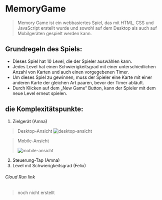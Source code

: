 ﻿# MemoryGame

>Memory Game ist ein webbasiertes Spiel, das mit HTML, CSS und JavaScript erstellt wurde
und sowohl auf dem Desktop als auch auf Mobilgeräten gespielt werden kann.

## Grundregeln des Spiels:
- Dieses Spiel hat 10 Level, die der Spieler auswählen kann.
- Jedes Level hat einen Schwierigkeitsgrad mit einer unterschiedlichen Anzahl von Karten und auch einen vorgegebenen Timer.
- Um dieses Spiel zu gewinnen, muss der Spieler eine Karte mit einer anderen Karte der gleichen Art paaren, bevor der Timer abläuft.
- Durch Klicken auf dem „New Game“ Button, kann der Spieler mit dem neue Level erneut spielen.

## die Komplexitätspunkte:

1. Zielgerät (Amna)
> Desktop-Ansicht ![desktop-ansicht](https://user-images.githubusercontent.com/64695762/174898805-3ee0c8a7-2b15-4c54-95b1-510d6ee12a69.png)

> Mobile-Ansicht 
> 
> ![mobile-ansicht](https://user-images.githubusercontent.com/64695762/174898820-4673b38c-5e6f-4e5b-84f5-9d6fbdb4ef49.png)

2. Steuerung-Tap (Amna)
3. Level mit Schwierigkeitsgrad (Felix)

###### Cloud Run link 
> noch nicht erstellt
